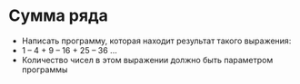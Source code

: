 # Сумма ряда

 - Написать программу, которая находит результат такого
выражения:
 - 1 – 4 + 9 – 16 + 25 – 36 ...
 - Количество чисел в этом выражении должно быть
параметром программы